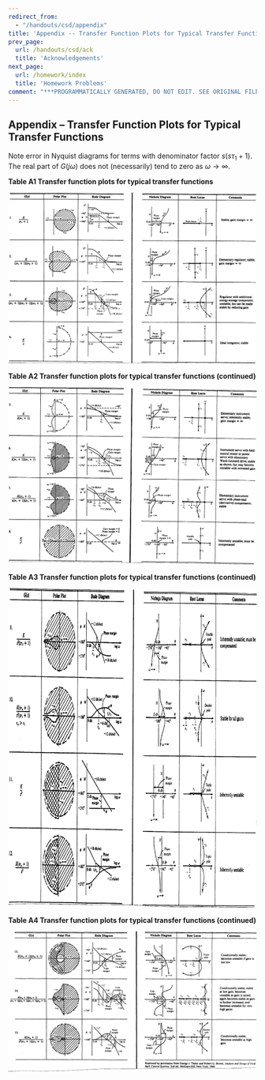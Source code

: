 ```yaml
---
redirect_from:
  - "/handouts/csd/appendix"
title: 'Appendix -- Transfer Function Plots for Typical Transfer Functions'
prev_page:
  url: /handouts/csd/ack
  title: 'Acknowledgements'
next_page:
  url: /homework/index
  title: 'Homework Problems'
comment: "***PROGRAMMATICALLY GENERATED, DO NOT EDIT. SEE ORIGINAL FILES IN /content***"
---
```

## Appendix – Transfer Function Plots for Typical Transfer Functions

Note error in Nyquist diagrams for terms with denominator factor $s(s\tau_1 +1)$. The real part of $G(j\omega)$ does not (necessarily) tend to zero as $\omega \to \infty$.

**Table A1 Transfer function plots for typical transfer functions**

![Transfer function plots for typical transfer functions (continued)](images/image066.png)

**Table A2 Transfer function plots for typical transfer functions (continued)**

![Transfer function plots for typical transfer functions (continued)](images/image068.png)

**Table A3 Transfer function plots for typical transfer functions (continued)**

![Transfer function plots for typical transfer functions (continued)](images/image070.png)

**Table A4 Transfer function plots for typical transfer functions (continued)**

![Transfer function plots for typical transfer functions (continued)](images/image072.png)
